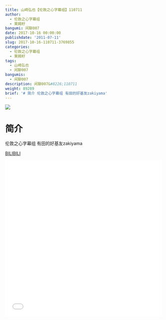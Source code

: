 ```yaml
---
title: 山崎弘也【伦敦之心字幕组】110711
author:
  - 伦敦之心字幕组
  - 莱姆籽
bangumi: 闲聊007
date: 2017-10-16 00:00:00
publishdate: '2011-07-11'
slug: 2017-10-16-110711-3769855
categories:
  - 伦敦之心字幕组
  - 莱姆籽
tags:
  - 山崎弘也
  - 闲聊007
bangumis:
  - 闲聊007
description: 闲聊007&#8226;110711
weight: 89289
brief: '# 简介 伦敦之心字幕组 有田的好基友zakiyama'
---
```


![](https://i.imgur.com/MsnzsWX.jpg)

# 简介  
伦敦之心字幕组 有田的好基友zakiyama

  [BILIBILI](https://www.bilibili.com/video/av3769855/)


<div class="vcontainer">  <iframe class='video' src="//www.bilibili.com/blackboard/player.html?aid=3769855" width="100%" height="500" frameborder="0" allowfullscreen="allowfullscreen"></iframe></div>
